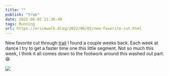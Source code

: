 ```yaml
---
title: ""
publish: "true"
date: 2022-06-02 21:36:49
tags: Running
url: https://ericmwalk.blog/2022/06/02/new-favorite-cut.html
---
```


New favorite cut through [trail](http://www.strava.com/activities/7245538633) I found a couple weeks back. Each week at dance I try to get a faster time one this little segment. Not so much this week, I think it all comes down to the footwork around this washed out part. 😆

![](https://ericmwalk.blog/uploads/2022/dc0ddecb74.jpg)